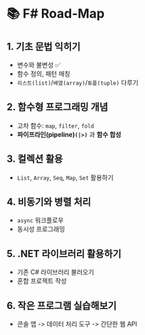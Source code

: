 # 📚 F# Road-Map

## 1. 기초 문법 익히기

- 변수와 불변성 ✅
- 함수 정의, 패턴 매칭
- `리스트(list)`/`배열(array)`/`튜플(tuple)` 다루기

## 2. 함수형 프로그래밍 개념

- 고차 함수: `map`, `filter`, `fold`
- **파이프라인(pipeline)`(|>)`** 과 **함수 합성**

## 3. 컬렉션 활용

- `List`, `Array`, `Seq`, `Map`, `Set` 활용하기

## 4. 비동기와 병렬 처리

- `async` 워크플로우
- 동시성 프로그래밍

## 5. .NET 라이브러리 활용하기

- 기존 C# 라이브러리 불러오기
- 혼합 프로젝트 작성

## 6. 작은 프로그램 실습해보기

- 콘솔 앱 -> 데이터 처리 도구 -> 간단한 웹 API

